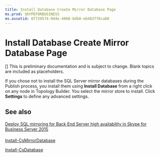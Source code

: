 ```yaml
---
title: Install Database Create Mirror Database Page
ms.prod: SKYPEFORBUSINESS
ms.assetid: 6f729574-944e-4968-bdb8-eb483ff0ca88
---
```



# Install Database Create Mirror Database Page
[]
This is preliminary documentation and is subject to change. Blank topics are included as placeholders.
  
    
    

If you chose not to install the SQL Server mirror databases during the Publish process, you install them using **Install Database** from a right click on any node in Topology Builder. You select the mirror store to install. Click **Settings** to define any advanced settings.

  
    
    


## See also


#### 


  
    
    
 [Deploy SQL mirroring for Back End Server high availability in Skype for Business Server 2015](deploy-sql-mirroring-for-back-end-server-high-availability-in-skype-for-business.md)
#### 


  
    
    
 [Install-CsMirrorDatabase](install-csmirrordatabase.md)
  
    
    
 [Install-CsDatabase](install-csdatabase.md)
